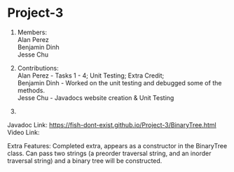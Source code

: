 # Project-3  
1.  Members:  
Alan Perez  
Benjamin Dinh  
Jesse Chu  

2. Contributions:  
Alan Perez - Tasks 1 - 4; Unit Testing; Extra Credit;  
Benjamin Dinh - Worked on the unit testing and debugged some of the methods.  
Jesse Chu -  Javadocs website creation & Unit Testing

3.  
Javadoc Link: https://fish-dont-exist.github.io/Project-3/BinaryTree.html  
Video Link:   

Extra Features: Completed extra, appears as a constructor in the BinaryTree class. Can pass two strings (a preorder traversal string, and an inorder traversal string) and a binary tree will be constructed.  
